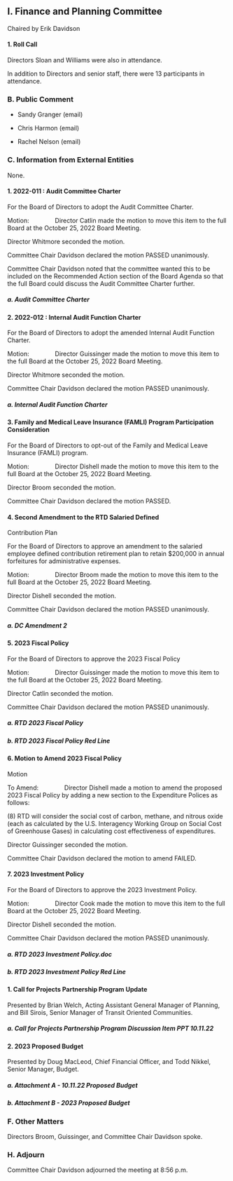 ## I. Finance and Planning Committee

Chaired by Erik Davidson

#### 1. Roll Call

Directors Sloan and Williams were also in attendance.

In addition to Directors and senior staff, there were 13 participants in attendance.

### B. Public Comment

- Sandy Granger (email)

- Chris Harmon (email)

- Rachel Nelson (email)

### C. Information from External Entities

None.

#### 1. 2022-011 : Audit Committee Charter

For the Board of Directors to adopt the Audit Committee Charter.

Motion:               Director Catlin made the motion to move this item to the full Board at the October 25, 2022 Board Meeting.

Director Whitmore seconded the motion.

Committee Chair Davidson declared the motion PASSED unanimously.

Committee Chair Davidson noted that the committee wanted this to be included on the Recommended Action section of the Board Agenda so that the full Board could discuss the Audit Committee Charter further.

##### a. Audit Committee Charter

#### 2. 2022-012 : Internal Audit Function Charter

For the Board of Directors to adopt the amended Internal Audit Function Charter.

Motion:               Director Guissinger made the motion to move this item to the full Board at the October 25, 2022 Board Meeting.

Director Whitmore seconded the motion.

Committee Chair Davidson declared the motion PASSED unanimously.

##### a. Internal Audit Function Charter

#### 3. Family and Medical Leave Insurance (FAMLI) Program Participation Consideration

For the Board of Directors to opt-out of the Family and Medical Leave Insurance (FAMLI) program.

Motion:               Director Dishell made the motion to move this item to the full Board at the October 25, 2022 Board Meeting.

Director Broom seconded the motion.

Committee Chair Davidson declared the motion PASSED.

#### 4. Second Amendment to the RTD Salaried Defined 
Contribution Plan

For the Board of Directors to approve an amendment to the salaried employee defined contribution retirement plan to retain $200,000 in annual forfeitures for administrative expenses.

Motion:               Director Broom made the motion to move this item to the full Board at the October 25, 2022 Board Meeting.

Director Dishell seconded the motion.

Committee Chair Davidson declared the motion PASSED unanimously.

##### a. DC Amendment 2

#### 5. 2023 Fiscal Policy

For the Board of Directors to approve the 2023 Fiscal Policy

Motion:               Director Guissinger made the motion to move this item to the full Board at the October 25, 2022 Board Meeting.

Director Catlin seconded the motion.

Committee Chair Davidson declared the motion PASSED unanimously.

##### a. RTD 2023 Fiscal Policy

##### b. RTD 2023 Fiscal Policy Red Line

#### 6. Motion to Amend 2023 Fiscal Policy

Motion

To Amend:               Director Dishell made a motion to amend the proposed 2023 Fiscal Policy by adding a new section to the Expenditure Polices as follows:

(8) RTD will consider the social cost of carbon, methane, and nitrous oxide (each as calculated by the U.S. Interagency Working Group on Social Cost of Greenhouse Gases) in calculating cost effectiveness of expenditures.

Director Guissinger seconded the motion.

Committee Chair Davidson declared the motion to amend FAILED.

#### 7. 2023 Investment Policy

For the Board of Directors to approve the 2023 Investment Policy.

Motion:               Director Cook made the motion to move this item to the full Board at the October 25, 2022 Board Meeting.

Director Dishell seconded the motion.

Committee Chair Davidson declared the motion PASSED unanimously.

##### a. RTD 2023 Investment Policy.doc

##### b. RTD 2023 Investment Policy Red Line

#### 1. Call for Projects Partnership Program Update

Presented by Brian Welch, Acting Assistant General Manager of Planning, and Bill Sirois, Senior Manager of Transit Oriented Communities.

##### a. Call for Projects Partnership Program Discussion Item PPT 10.11.22

#### 2. 2023 Proposed Budget

Presented by Doug MacLeod, Chief Financial Officer, and Todd Nikkel, Senior Manager, Budget.

##### a. Attachment A - 10.11.22 Proposed Budget

##### b. Attachment B - 2023 Proposed Budget

### F. Other Matters

Directors Broom, Guissinger, and Committee Chair Davidson spoke.

### H. Adjourn

Committee Chair Davidson adjourned the meeting at 8:56 p.m.